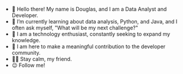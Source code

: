 - 👋 Hello there! My name is Douglas, and I am a Data Analyst and Developer.
- 🌱 I’m currently learning about data analysis, Python, and Java, and I often ask myself, "What will be my next challenge?"
- 🚀 I am a technology enthusiast, constantly seeking to expand my knowledge.
- 🤝 I am here to make a meaningful contribution to the developer community.
- 🧙‍♂️ Stay calm, my friend.
- 😉 Follow me!

<!---
DouglasSena258/DouglasSena258 is a ✨ special ✨ repository because its `README.md` (this file) appears on your GitHub profile.
You can click the Preview link to take a look at your changes.
--->
